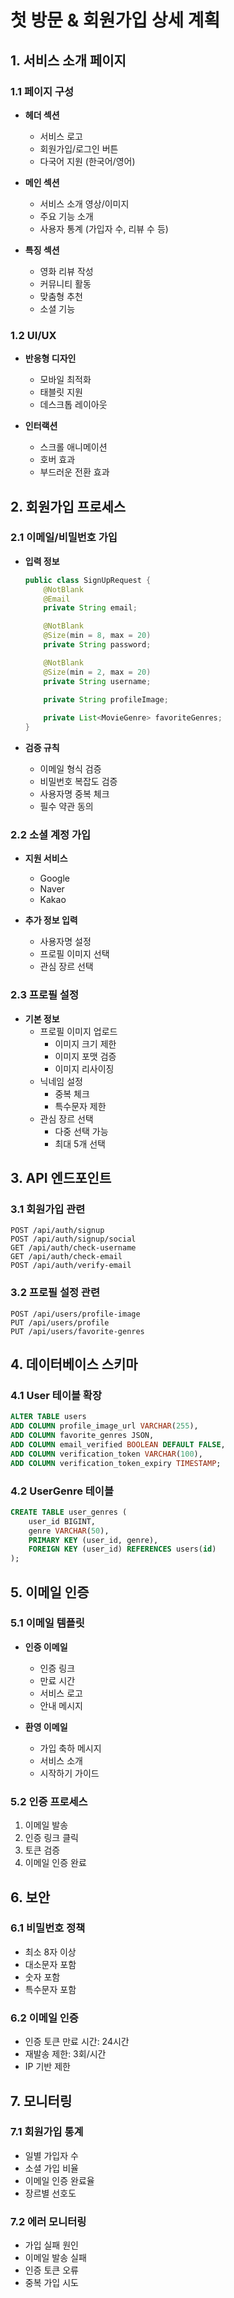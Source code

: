 # 첫 방문 & 회원가입 상세 계획

## 1. 서비스 소개 페이지

### 1.1 페이지 구성
- **헤더 섹션**
  - 서비스 로고
  - 회원가입/로그인 버튼
  - 다국어 지원 (한국어/영어)

- **메인 섹션**
  - 서비스 소개 영상/이미지
  - 주요 기능 소개
  - 사용자 통계 (가입자 수, 리뷰 수 등)

- **특징 섹션**
  - 영화 리뷰 작성
  - 커뮤니티 활동
  - 맞춤형 추천
  - 소셜 기능

### 1.2 UI/UX
- **반응형 디자인**
  - 모바일 최적화
  - 태블릿 지원
  - 데스크톱 레이아웃

- **인터랙션**
  - 스크롤 애니메이션
  - 호버 효과
  - 부드러운 전환 효과

## 2. 회원가입 프로세스

### 2.1 이메일/비밀번호 가입
- **입력 정보**
  ```java
  public class SignUpRequest {
      @NotBlank
      @Email
      private String email;

      @NotBlank
      @Size(min = 8, max = 20)
      private String password;

      @NotBlank
      @Size(min = 2, max = 20)
      private String username;

      private String profileImage;
      
      private List<MovieGenre> favoriteGenres;
  }
  ```

- **검증 규칙**
  - 이메일 형식 검증
  - 비밀번호 복잡도 검증
  - 사용자명 중복 체크
  - 필수 약관 동의

### 2.2 소셜 계정 가입
- **지원 서비스**
  - Google
  - Naver
  - Kakao

- **추가 정보 입력**
  - 사용자명 설정
  - 프로필 이미지 선택
  - 관심 장르 선택

### 2.3 프로필 설정
- **기본 정보**
  - 프로필 이미지 업로드
    - 이미지 크기 제한
    - 이미지 포맷 검증
    - 이미지 리사이징
  - 닉네임 설정
    - 중복 체크
    - 특수문자 제한
  - 관심 장르 선택
    - 다중 선택 가능
    - 최대 5개 선택

## 3. API 엔드포인트

### 3.1 회원가입 관련
```
POST /api/auth/signup
POST /api/auth/signup/social
GET /api/auth/check-username
GET /api/auth/check-email
POST /api/auth/verify-email
```

### 3.2 프로필 설정 관련
```
POST /api/users/profile-image
PUT /api/users/profile
PUT /api/users/favorite-genres
```

## 4. 데이터베이스 스키마

### 4.1 User 테이블 확장
```sql
ALTER TABLE users
ADD COLUMN profile_image_url VARCHAR(255),
ADD COLUMN favorite_genres JSON,
ADD COLUMN email_verified BOOLEAN DEFAULT FALSE,
ADD COLUMN verification_token VARCHAR(100),
ADD COLUMN verification_token_expiry TIMESTAMP;
```

### 4.2 UserGenre 테이블
```sql
CREATE TABLE user_genres (
    user_id BIGINT,
    genre VARCHAR(50),
    PRIMARY KEY (user_id, genre),
    FOREIGN KEY (user_id) REFERENCES users(id)
);
```

## 5. 이메일 인증

### 5.1 이메일 템플릿
- **인증 이메일**
  - 인증 링크
  - 만료 시간
  - 서비스 로고
  - 안내 메시지

- **환영 이메일**
  - 가입 축하 메시지
  - 서비스 소개
  - 시작하기 가이드

### 5.2 인증 프로세스
1. 이메일 발송
2. 인증 링크 클릭
3. 토큰 검증
4. 이메일 인증 완료

## 6. 보안

### 6.1 비밀번호 정책
- 최소 8자 이상
- 대소문자 포함
- 숫자 포함
- 특수문자 포함

### 6.2 이메일 인증
- 인증 토큰 만료 시간: 24시간
- 재발송 제한: 3회/시간
- IP 기반 제한

## 7. 모니터링

### 7.1 회원가입 통계
- 일별 가입자 수
- 소셜 가입 비율
- 이메일 인증 완료율
- 장르별 선호도

### 7.2 에러 모니터링
- 가입 실패 원인
- 이메일 발송 실패
- 인증 토큰 오류
- 중복 가입 시도 